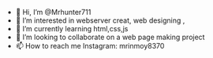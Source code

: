 - 👋 Hi, I’m @Mrhunter711
- 👀 I’m interested in webserver creat, web designing ,
- 🌱 I’m currently learning html,css,js
- 💞️ I’m looking to collaborate on a web page making project
- 📫 How to reach me 
Instagram: mrinmoy8370


<!---
Mrhunter711/Mrhunter711 is a ✨ special ✨ repository because its `README.md` (this file) appears on your GitHub profile.
You can click the Preview link to take a look at your changes.
--->
